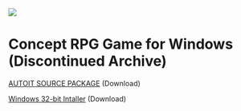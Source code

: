 <img src="https://m0de-60.github.io/web/rpgenerator-old-logo.png">

# Concept RPG Game for Windows <b>(Discontinued Archive)</b>

<a href="https://downgit.github.io/#/home?url=https://github.com/Mode-60/rpgenerator/blob/main/windows-concept-game/RPGenerator-Source-Package-0-01.zip" target="_blank" />AUTOIT SOURCE PACKAGE</a> (Download)

<a href="https://downgit.github.io/#/home?url=https://github.com/Mode-60/rpgenerator/blob/main/windows-concept-game/RPGenerator-x86-Install-0-01.zip">Windows 32-bit Intaller</a> (Download)
